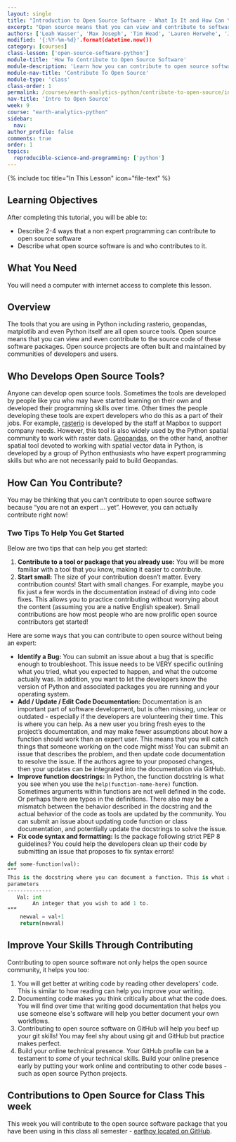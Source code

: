 ```yaml
---
layout: single
title: "Introduction to Open Source Software - What Is It and How Can You Help?"
excerpt: "Open source means that you can view and contribute to software code like packages you use in Python. Learn about the ways that you can contribute without being an expert progammer."
authors: ['Leah Wasser', 'Max Joseph', 'Tim Head', 'Lauren Herwehe', 'Jenny Palomino']
modified: '{:%Y-%m-%d}'.format(datetime.now())
category: [courses]
class-lesson: ['open-source-software-python']
module-title: 'How To Contribute to Open Source Software'
module-description: 'Learn how you can contribute to open source software.'
module-nav-title: 'Contribute To Open Source'
module-type: 'class'
class-order: 1
permalink: /courses/earth-analytics-python/contribute-to-open-source/intro-to-open-source-software-python/
nav-title: 'Intro to Open Source'
week: 9
course: "earth-analytics-python"
sidebar:
  nav:
author_profile: false
comments: true
order: 1
topics:
  reproducible-science-and-programming: ['python']
---
```


{% include toc title="In This Lesson" icon="file-text" %}

<div class='notice--success' markdown="1">

## <i class="fa fa-graduation-cap" aria-hidden="true"></i> Learning Objectives

After completing this tutorial, you will be able to:

* Describe 2-4 ways that a non expert programming can contribute to open source software
* Describe what open source software is and who contributes to it.

## <i class="fa fa-check-square-o fa-2" aria-hidden="true"></i> What You Need

You will need a computer with internet access to complete this lesson.
</div>


## Overview
The tools that you are using in Python including rasterio, geopandas, matplotlib and even Python itself are all open source tools. Open source means that you can view and even contribute to the source code of these software packages. Open source projects are often built and maintained by communities of developers and users.

## Who Develops Open Source Tools?

Anyone can develop open source tools. Sometimes the tools are developed by people like you who may have started learning on their own and developed their programming skills over time. Other times the people developing these tools are expert developers who do this as a part of their jobs. For example, <a href="https://github.com/mapbox/rasterio" target="_blank">rasterio</a> is developed by the staff at Mapbox to support company needs. However, this tool is also widely used by the Python spatial community to work with raster data. <a href="https://github.com/mapbox/rasterio" target="_blank">Geopandas</a>, on the other hand, another spatial tool devoted to working with spatial vector data in Python, is developed by a group of Python enthusiasts who have expert programming skills but who are not necessarily paid to build Geopandas.

## How Can You Contribute?
You may be thinking that you can’t contribute to open source software because “you are not an expert … yet”. However, you can actually contribute right now! 

### Two Tips To Help You Get Started

Below are two tips that can help you get started:
 
1. **Contribute to a tool or package that you already use:** You will be more familiar with a tool that you know, making it easier to contribute.  
2. **Start small:** The size of your contribution doesn’t matter. Every contribution counts! Start with small changes. For example, maybe you fix just a few words in the documentation instead of diving into code fixes. This allows you to practice contributing without worrying about the content (assuming you are a native English speaker). Small contributions are how most people who are now prolific open source contributors get started!

Here are some ways that you can contribute to open source without being an expert:

* **Identify a Bug:** You can submit an issue about a bug that is specific enough to troubleshoot. This issue needs to be VERY specific outlining what you tried, what you expected to happen, and what the outcome actually was. In addition, you want to let the developers know the version of Python and associated packages you are running and your operating system.
* **Add / Update / Edit Code Documentation:** Documentation is an important part of software development, but is often missing, unclear or outdated - especially if the developers are volunteering their time. This is where you can help. As a new user you bring fresh eyes to the project’s documentation, and may make fewer assumptions about how a function should work than an expert user. This means that you will catch things that someone working on the code might miss! You can submit an issue that describes the problem, and then update code documentation to resolve the issue. If the authors agree to your proposed changes, then your updates can be integrated into the documentation via GitHub. 
* **Improve function docstrings:** In Python, the function docstring is what you see when you use the `help(function-name-here)` function. Sometimes arguments within functions are not well defined in the code. Or perhaps there are typos in the definitions. There also may be a mismatch between the behavior described in the docstring and the actual behavior of the code as tools are updated by the community. You can submit an issue about updating code function or class documentation, and potentially update the docstrings to solve the issue.
* **Fix code syntax and formatting:** Is the package following strict PEP 8 guidelines? You could help the developers clean up their code by submitting an issue that proposes to fix syntax errors!

```python
def some-function(val):
“””
This is the docstring where you can document a function. This is what appears to describe the function when you type help(function-name) into the Python console.
parameters
--------------
   Val: int
        An integer that you wish to add 1 to.
“””
    newval = val+1
    return(newval)
```

## Improve Your Skills Through Contributing

Contributing to open source software not only helps the open source community, it helps you too:

1. You will get better at writing code by reading other developers' code. This is similar to how reading can help you improve your writing.
2. Documenting code makes you think critically about what the code does. You will find over time that writing good documentation that helps you use someone else's software will help you better document your own workflows.
3. Contributing to open source software on GitHub will help you beef up your git skills! You may feel shy about using git and GitHub but practice makes perfect.  
4. Build your online technical presence. Your GitHub profile can be a testament to *some* of your technical skills. Build your online presence early by putting your work online and contributing to other code bases - such as open source Python projects.

## Contributions to Open Source for Class This week
This week you will contribute to the open source software package that you have been using in this class all semester - <a href="https://www.github.com/earthlab/earthpy" target="_blank">earthpy located on GitHub</a>.

